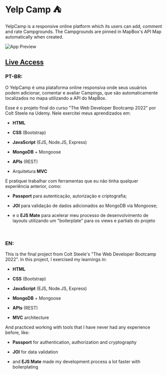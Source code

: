 # Yelp Camp :tent:

YelpCamp is a responsive online platform which its users can add, comment and rate Campgrounds. The Campgrounds are pinned in MapBox's API Map automatically when created.

![App Preview](./public/assets/preview-home.png)

## [Live Access](https://immense-refuge-26135.herokuapp.com/)

### PT-BR:

O YelpCamp é uma plataforma online responsiva onde seus usuários podem adicionar, comentar e avaliar Campings, que são automaticamente localizados no mapa utilizando a API do MapBox.

Esse é o projeto final do curso "The Web Developer Bootcamp 2022" por Colt Steele na Udemy. Nele exercitei meus aprendizados em:

- **HTML**

- **CSS** (Bootstrap)

- **JavaScript** (EJS, Node.JS, Express)

- **MongoDB** + Mongoose

- **APIs** (REST)

- Arquitetura **MVC**

E pratiquei trabalhar com ferramentas que eu não tinha qualquer experiência anterior, como:

- **Passport** para autenticação, autorização e criptografia;

- **JOI** para validação de dados adicionados ao MongoDB via Mongoose;

- e o **EJS Mate** para acelerar meu processo de desenvolvimento de layouts utilizando um "boilerplate" para os views e partials do projeto

<br>

### EN:

This is the final project from Colt Steele's "The Web Developer Bootcamp 2022". In this project, I exercised my learnings in:

- **HTML**

- **CSS** (Bootstrap)

- **JavaScript** (EJS, Node.JS, Express)

- **MongoDB** + Mongoose

- **APIs** (REST)

- **MVC** architecture

And practiced working with tools that I have never had any experience before, like:

- **Passport** for authentication, authorization and cryptography

- **JOI** for data validation

- and **EJS Mate** made my development process a lot faster with boilerplating
